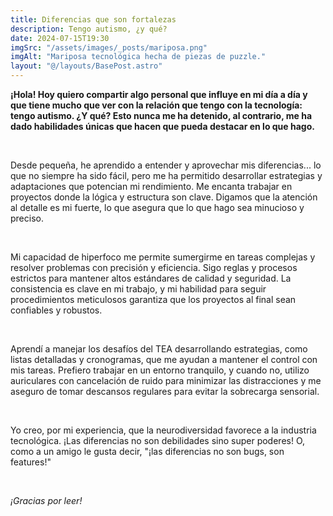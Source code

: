 ```yaml
---
title: Diferencias que son fortalezas
description: Tengo autismo, ¿y qué?
date: 2024-07-15T19:30
imgSrc: "/assets/images/_posts/mariposa.png"
imgAlt: "Mariposa tecnológica hecha de piezas de puzzle."
layout: "@/layouts/BasePost.astro"
---
```


**¡Hola! Hoy quiero compartir algo personal que influye en mi día a día y que tiene mucho que ver con la relación que tengo con la tecnología: tengo autismo. ¿Y qué? Esto nunca me ha detenido, al contrario, me ha dado habilidades únicas que hacen que pueda destacar en lo que hago.**

</br>

Desde pequeña, he aprendido a entender y aprovechar mis diferencias... lo que no siempre ha sido fácil, pero me ha permitido desarrollar estrategias y adaptaciones que potencian mi rendimiento. Me encanta trabajar en proyectos donde la lógica y estructura son clave. Digamos que la atención al detalle es mi fuerte, lo que asegura que lo que hago sea minucioso y preciso.

</br>

Mi capacidad de hiperfoco me permite sumergirme en tareas complejas y resolver problemas con precisión y eficiencia. Sigo reglas y procesos estrictos para mantener altos estándares de calidad y seguridad. La consistencia es clave en mi trabajo, y mi habilidad para seguir procedimientos meticulosos garantiza que los proyectos al final sean confiables y robustos.

</br>

Aprendí a manejar los desafíos del TEA desarrollando estrategias, como listas detalladas y cronogramas, que me ayudan a mantener el control con mis tareas. Prefiero trabajar en un entorno tranquilo, y cuando no, utilizo auriculares con cancelación de ruido para minimizar las distracciones y me aseguro de tomar descansos regulares para evitar la sobrecarga sensorial.

</br>

Yo creo, por mi experiencia, que la neurodiversidad favorece a la industria tecnológica. ¡Las diferencias no son debilidades sino super poderes! O,  como a un amigo le gusta decir, "¡las diferencias no son bugs, son features!"

</br>

*¡Gracias por leer!*

</br>
